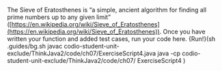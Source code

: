 The Sieve of Eratosthenes is “a simple, ancient algorithm for finding all prime numbers up to any given limit” ([https://en.wikipedia.org/wiki/Sieve_of_Eratosthenes](https://en.wikipedia.org/wiki/Sieve_of_Eratosthenes)).
Once you have written your function and added test cases, run your code here.
{Run!}(sh .guides/bg.sh javac codio-student-unit-exclude/ThinkJava2/code/ch07/ExerciseScript4.java java -cp codio-student-unit-exclude/ThinkJava2/code/ch07/ ExerciseScript4 )
